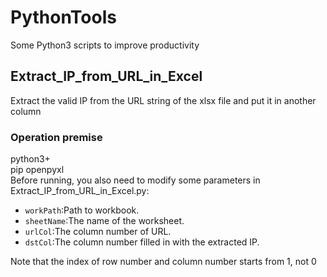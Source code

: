 PythonTools
====
Some Python3 scripts to improve productivity<br>

## Extract_IP_from_URL_in_Excel<br>
Extract the valid IP from the URL string of the xlsx file and put it in another column
### Operation premise<br>
python3+<br>
pip openpyxl<br>
Before running, you also need to modify some parameters in Extract_IP_from_URL_in_Excel.py:<br>
* `workPath`:Path to workbook.
* `sheetName`:The name of the worksheet.
* `urlCol`:The column number of URL.
* `dstCol`:The column number filled in with the extracted IP.<br>

Note that the index of row number and column number starts from 1, not 0
